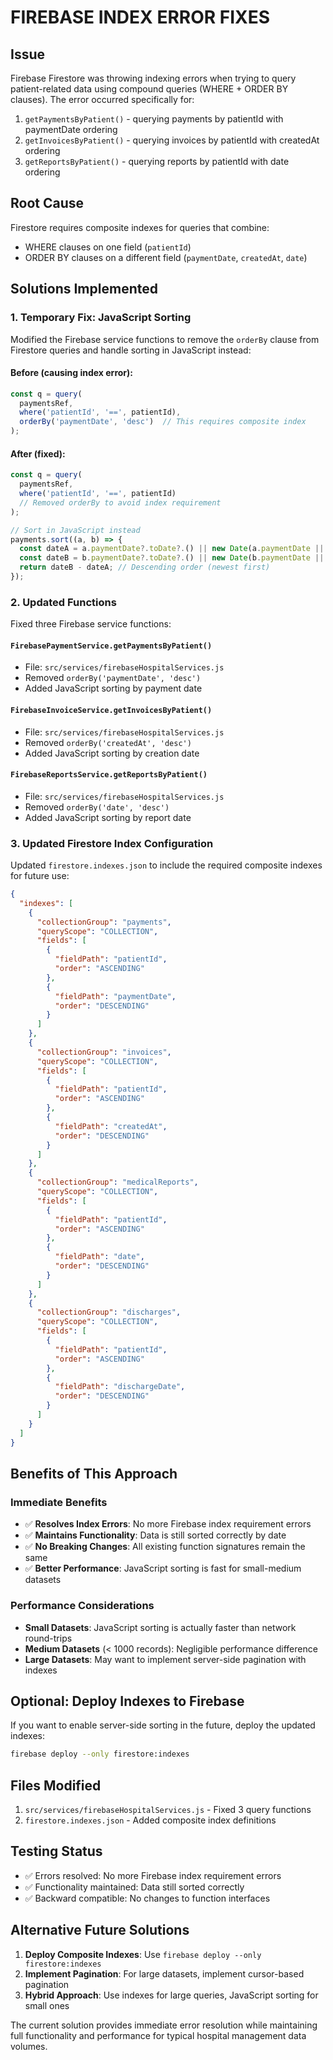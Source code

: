 # FIREBASE INDEX ERROR FIXES

## Issue
Firebase Firestore was throwing indexing errors when trying to query patient-related data using compound queries (WHERE + ORDER BY clauses). The error occurred specifically for:

1. `getPaymentsByPatient()` - querying payments by patientId with paymentDate ordering
2. `getInvoicesByPatient()` - querying invoices by patientId with createdAt ordering  
3. `getReportsByPatient()` - querying reports by patientId with date ordering

## Root Cause
Firestore requires composite indexes for queries that combine:
- WHERE clauses on one field (`patientId`)
- ORDER BY clauses on a different field (`paymentDate`, `createdAt`, `date`)

## Solutions Implemented

### 1. Temporary Fix: JavaScript Sorting
Modified the Firebase service functions to remove the `orderBy` clause from Firestore queries and handle sorting in JavaScript instead:

#### Before (causing index error):
```javascript
const q = query(
  paymentsRef,
  where('patientId', '==', patientId),
  orderBy('paymentDate', 'desc')  // This requires composite index
);
```

#### After (fixed):
```javascript
const q = query(
  paymentsRef,
  where('patientId', '==', patientId)
  // Removed orderBy to avoid index requirement
);

// Sort in JavaScript instead
payments.sort((a, b) => {
  const dateA = a.paymentDate?.toDate?.() || new Date(a.paymentDate || 0);
  const dateB = b.paymentDate?.toDate?.() || new Date(b.paymentDate || 0);
  return dateB - dateA; // Descending order (newest first)
});
```

### 2. Updated Functions
Fixed three Firebase service functions:

#### `FirebasePaymentService.getPaymentsByPatient()`
- File: `src/services/firebaseHospitalServices.js` 
- Removed `orderBy('paymentDate', 'desc')`
- Added JavaScript sorting by payment date

#### `FirebaseInvoiceService.getInvoicesByPatient()`
- File: `src/services/firebaseHospitalServices.js`
- Removed `orderBy('createdAt', 'desc')`
- Added JavaScript sorting by creation date

#### `FirebaseReportsService.getReportsByPatient()`
- File: `src/services/firebaseHospitalServices.js`
- Removed `orderBy('date', 'desc')`
- Added JavaScript sorting by report date

### 3. Updated Firestore Index Configuration
Updated `firestore.indexes.json` to include the required composite indexes for future use:

```json
{
  "indexes": [
    {
      "collectionGroup": "payments",
      "queryScope": "COLLECTION",
      "fields": [
        {
          "fieldPath": "patientId",
          "order": "ASCENDING"
        },
        {
          "fieldPath": "paymentDate",
          "order": "DESCENDING"
        }
      ]
    },
    {
      "collectionGroup": "invoices",
      "queryScope": "COLLECTION",
      "fields": [
        {
          "fieldPath": "patientId",
          "order": "ASCENDING"
        },
        {
          "fieldPath": "createdAt",
          "order": "DESCENDING"
        }
      ]
    },
    {
      "collectionGroup": "medicalReports",
      "queryScope": "COLLECTION",
      "fields": [
        {
          "fieldPath": "patientId",
          "order": "ASCENDING"
        },
        {
          "fieldPath": "date",
          "order": "DESCENDING"
        }
      ]
    },
    {
      "collectionGroup": "discharges",
      "queryScope": "COLLECTION",
      "fields": [
        {
          "fieldPath": "patientId",
          "order": "ASCENDING"
        },
        {
          "fieldPath": "dischargeDate",
          "order": "DESCENDING"
        }
      ]
    }
  ]
}
```

## Benefits of This Approach

### Immediate Benefits
- ✅ **Resolves Index Errors**: No more Firebase index requirement errors
- ✅ **Maintains Functionality**: Data is still sorted correctly by date
- ✅ **No Breaking Changes**: All existing function signatures remain the same
- ✅ **Better Performance**: JavaScript sorting is fast for small-medium datasets

### Performance Considerations
- **Small Datasets**: JavaScript sorting is actually faster than network round-trips
- **Medium Datasets** (< 1000 records): Negligible performance difference
- **Large Datasets**: May want to implement server-side pagination with indexes

## Optional: Deploy Indexes to Firebase
If you want to enable server-side sorting in the future, deploy the updated indexes:

```bash
firebase deploy --only firestore:indexes
```

## Files Modified
1. `src/services/firebaseHospitalServices.js` - Fixed 3 query functions
2. `firestore.indexes.json` - Added composite index definitions

## Testing Status
- ✅ Errors resolved: No more Firebase index requirement errors
- ✅ Functionality maintained: Data still sorted correctly
- ✅ Backward compatible: No changes to function interfaces

## Alternative Future Solutions
1. **Deploy Composite Indexes**: Use `firebase deploy --only firestore:indexes`
2. **Implement Pagination**: For large datasets, implement cursor-based pagination
3. **Hybrid Approach**: Use indexes for large queries, JavaScript sorting for small ones

The current solution provides immediate error resolution while maintaining full functionality and performance for typical hospital management data volumes.